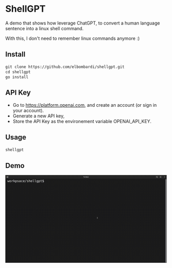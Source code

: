 # ShellGPT
A demo that shows how leverage ChatGPT, to convert a human language sentence into a linux shell command.

With this, I don't need to remember linux commands anymore :)

## Install
```
git clone https://github.com/elbombardi/shellgpt.git
cd shellgpt
go install
```

## API Key 
* Go to https://platform.openai.com, and create an account (or sign in your account).
* Generate a new API key, 
* Store the API Key as the environement variable OPENAI_API_KEY.

## Usage
`shellgpt` 

## Demo
![demo](demo.gif)
